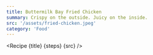 ```yaml
---
title: Buttermilk Bay Fried Chicken
summary: Crispy on the outside. Juicy on the inside.
src: '/assets/fried-chicken.jpeg'
category: 'Food'
---
```


<script>
	import Recipe from '$lib/components/recipe/recipe.svelte';

	const steps = [
		{
			title: 'Tenderize',
			instructions: 'Stab chicken with a fork all over.', 
			ingredients: ['10 Pieces Chicken']
		},
		{
			title: 'Brine',
			instructions: 'Combine buttermilk, bay seasoning and salt. Refrigerate overnight.', 
			ingredients: ['450ml Buttermilk', '5g Salt', '20g Bay Seasoning']
		},
		{
			title: 'Bread',
			instructions: 'Combine breading, and double coat chicken. Pressing coating firmly into chicken.', 
			ingredients: ['400g Plain Flour', '40g Bay Seasoning', '5g Salt', '5g Pepper']
		},
		{
			title: 'Fry',
			instructions: 'Fry at 375°F 3 pieces at a time, oil temperature should drop to 350°F while cooking - until golden brown.'
		},
		{
			title: 'Season',
			instructions: 'Remove fried chicken from oil and immediately season with salt.'
		},
	]
</script>

<Recipe {title} {steps} {src} />
